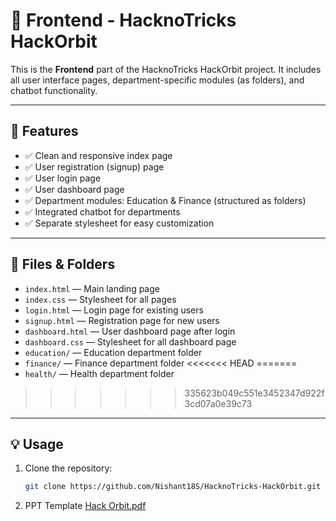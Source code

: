 # 🌟 Frontend - HacknoTricks HackOrbit

This is the **Frontend** part of the HacknoTricks HackOrbit project. It includes all user interface pages, department-specific modules (as folders), and chatbot functionality.

---

## 🚀 Features

- ✅ Clean and responsive index page
- ✅ User registration (signup) page
- ✅ User login page
- ✅ User dashboard page
- ✅ Department modules: Education & Finance (structured as folders)
- ✅ Integrated chatbot for departments
- ✅ Separate stylesheet for easy customization

---

## 📄 Files & Folders

- `index.html` — Main landing page
- `index.css` — Stylesheet for all pages
- `login.html` — Login page for existing users
- `signup.html` — Registration page for new users
- `dashboard.html` — User dashboard page after login
- `dashboard.css` — Stylesheet for all dashboard page
- `education/` — Education department folder 
- `finance/` — Finance department folder
<<<<<<< HEAD
=======
- `health/` — Health department folder

>>>>>>> 335623b049c551e3452347d922f3cd07a0e39c73

---

## 💡 Usage

1. Clone the repository:
   ```bash
   git clone https://github.com/Nishant18S/HacknoTricks-HackOrbit.git

2. PPT Template
   [Hack Orbit.pdf](https://github.com/user-attachments/files/21118080/Hack.Orbit_11zon.pdf)
